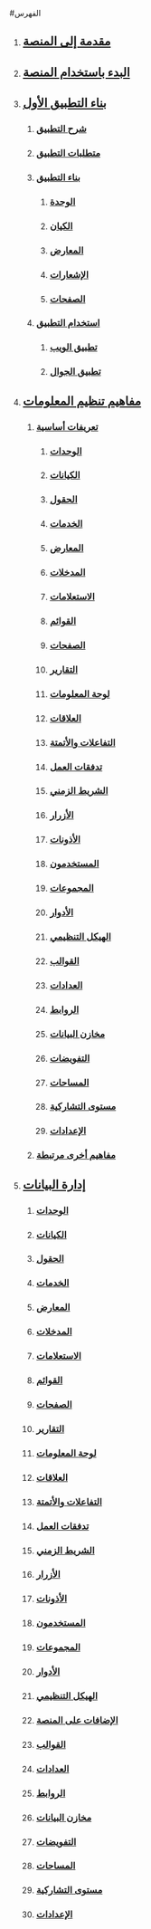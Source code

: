 #الفهرس
1. ## [مقدمة إلى المنصة](./intro)
2. ## [البدء باستخدام المنصة](./start-using-the-platform)
3. ## [بناء التطبيق الأول](./my-first-application)
    1. ### [شرح التطبيق](./my-first-application/explanation-of-the-application)
    2. ### [متطلبات التطبيق](./my-first-application/application-needs)
    3. ### [بناء التطبيق](./my-first-application/creating-the-application)
        1. ### [الوحدة](./my-first-application/creating-the-application/creating-module)
        2. ### [الكيان](./my-first-application/creating-the-application/creating-entity)
        3. ### [المعارض](./my-first-application/creating-the-application/creating-views)
        4. ### [الإشعارات](./my-first-application/creating-the-application/creating-notifications)
        5. ### [الصفحات](./my-first-application/creating-the-application/creating-pages)
    4. ### [استخدام التطبيق](./my-first-application/using-application)
        1. ### [تطبيق الويب](./my-first-application/using-application/web-application)
        2. ### [تطبيق الجوال](./my-first-application/using-application/mobile-application)
4. ## [مفاهيم تنظيم المعلومات ](./information-structure-concepts/)
    1. ### [تعريفات أساسية](./information-structure-concepts/basic-concepts)
        1. ### [الوحدات](./information-structures-concepts/basic-concepts/modules)
        2. ### [الكيانات](./information-structures-concepts/basic-concepts/entities)
        3. ### [الحقول](./information-structures-concepts/basic-concepts/fields)
        4. ### [الخدمات](./information-structures-concepts/basic-concepts/services)
        5. ### [المعارض](./information-structures-concepts/basic-concepts/views)
        6. ### [المدخلات](./information-structures-concepts/basic-concepts/entries)
        7. ### [الاستعلامات](./information-structures-concepts/basic-concepts/queries)
        8. ### [القوائم](./information-structures-concepts/basic-concepts/lists)
        9. ### [الصفحات](./information-structures-concepts/basic-concepts/pages)
        10. ### [التقارير](./information-structures-concepts/basic-concepts/reports)
        11. ### [لوحة المعلومات](./information-structures-concepts/basic-concepts/dashboards)
        12. ### [العلاقات](./information-structures-concepts/basic-concepts/relations)
        13. ### [التفاعلات والأتمتة](./information-structures-concepts/basic-concepts/reactions-and-automation)
        14. ### [تدفقات العمل](./information-structures-concepts/basic-concepts/workflows)
        15. ### [الشريط الزمني](./information-structures-concepts/basic-concepts/timeline)
        16. ### [الأزرار](./information-structures-concepts/basic-concepts/buttons)
        17. ### [الأذونات](./information-structures-concepts/basic-concepts/permissions)
        18. ### [المستخدمون](./information-structures-concepts/basic-concepts/users)
        19. ### [المجموعات](./information-structures-concepts/basic-concepts/groups)
        20. ### [الأدوار](./information-structures-concepts/basic-concepts/roles)
        21. ### [الهيكل التنظيمي](./information-structures-concepts/basic-concepts/org-units)
        22. ### [القوالب](./information-structures-concepts/basic-concepts/template)
        23. ### [العدادات](./information-structures-concepts/basic-concepts/counters)
        24. ### [الروابط](./information-structures-concepts/basic-concepts/links)
        25. ### [مخازن البيانات](./information-structures-concepts/basic-concepts/stores)
        26. ### [التفويضات](./information-structures-concepts/basic-concepts/delegation)
        27. ### [المساحات](./information-structures-concepts/basic-concepts/spaces)
        28. ### [مستوى التشاركية](./information-structures-concepts/basic-concepts/sharing-level)
        29. ### [الإعدادات](./information-structures-concepts/basic-concepts/settings)
    2. ### [مفاهيم أخرى مرتبطة](./information-structures-concepts/other-related-concepts)
5.  ## [إدارة البيانات](./data-management)
    1. ### [الوحدات](./data-management/modules)
    2. ### [الكيانات](./data-management/entities)
    3. ### [الحقول](./data-management/field-types)
    4. ### [الخدمات](./data-management/services)
    5. ### [المعارض](./data-management/views)
    6. ### [المدخلات](./data-management/entries)
    7. ### [الاستعلامات](./data-management/queries)
    8. ### [القوائم](./data-management/lists)
    9. ### [الصفحات](./data-management/pages)
    10. ### [التقارير](./data-management/reports)
    11. ### [لوحة المعلومات](./data-management/dashboards-and-summaries)
    12. ### [العلاقات](./data-management/relations)
    13. ### [التفاعلات والأتمتة](./data-management/reactions-and-automations)
    14. ### [تدفقات العمل](./data-management/workflows)
    15. ### [الشريط الزمني](./data-management/timeline)
    16. ### [الأزرار](./data-management/buttons)
    17. ### [الأذونات](./data-management/permissions)
    18. ### [المستخدمون](./data-management/users)
    19. ### [المجموعات](./data-management/groups)
    20. ### [الأدوار](./data-management/roles)
    21. ### [الهيكل التنظيمي](./data-management/organization-settings)
    22. ### [الإضافات على المنصة](./data-management/pre-made-extensions)
    23. ### [القوالب](./data-management/template)
    24. ### [العدادات](./data-management/counters)
    25. ### [الروابط](./data-management/links)
    26. ### [مخازن البيانات](./data-management/stores)
    27. ### [التفويضات](./data-management/delegation)
    28. ### [المساحات](./data-management/spaces)
    29. ### [مستوى التشاركية](./data-management/sharing-level)
    30. ### [الإعدادات](./data-management/settings)
